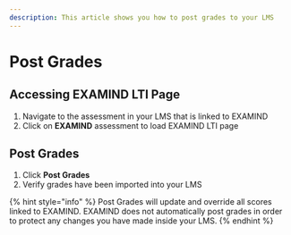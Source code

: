 ```yaml
---
description: This article shows you how to post grades to your LMS
---
```


# Post Grades

## Accessing EXAMIND LTI Page

1. Navigate to the assessment in your LMS that is linked to EXAMIND
2. Click on **EXAMIND** assessment to load EXAMIND LTI page

## Post Grades

1. Click **Post Grades**
2. Verify grades have been imported into your LMS

{% hint style="info" %}
Post Grades will update and override all scores linked to EXAMIND. EXAMIND does not automatically post grades in order to protect any changes you have made inside your LMS.
{% endhint %}

